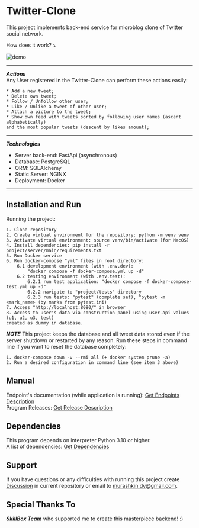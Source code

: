 # Twitter-Clone

This project implements back-end service for microblog clone of Twitter social
network.

How does it work? ⤵

![demo](readme_support/demo.gif)

***

<!-- Actions and Technologies -->
***Actions***<br>
Any User registered in the Twitter-Clone can perform these actions easily:

    * Add a new tweet;
    * Delete own tweet;
    * Follow / Unfollow other user;
    * Like / Unlike a tweet of other user;
    * Attach a picture to the tweet;
    * Show own feed with tweets sorted by following user names (ascent alphabetically)
    and the most popular tweets (descent by likes amount);

***
***Technologies***

- Server back-end: FastApi (asynchronous)
- Database: PostgreSQL
- ORM: SQLAlchemy
- Static Server: NGINX
- Deployment: Docker

***


<!-- Installation and Run-->

## Installation and Run

Running the project:

    1. Clone repository
    2. Create virtual environment for the repository: python -m venv venv
    3. Activate virtual environment: source venv/bin/activate (for MacOS)
    4. Install dependencies: pip install -r project/server/main/requirements.txt
    5. Run Docker service
    6. Run docker-compose "yml" files in root directory:
        6.1 development environment (with .env.dev): 
            "docker compose -f docker-compose.yml up -d"
        6.2 testing environment (with .env.test):
            6.2.1 run test application: "docker compose -f docker-compose-test.yml up -d"
            6.2.2 navigate to "project/tests" directory
            6.2.3 run tests: "pytest" (complete set), "pytest -m <mark_name> (by marks from pytest.ini)
    7. Access "http://localhost:8080/" in browser
    8. Access to user's data via construction panel using user-api values (u1, u2, u3, test)
    created as dummy in database.


***NOTE*** This project keeps the database and all tweet data stored even if
the server  shutdown or restarted by any reason.
Run these steps in command line if you want to reset the database completely:

    1. docker-compose down -v --rmi all (+ docker system prune -a)
    2. Run a desired configuration in command line (see item 3 above)

<!-- User Manual -->

## Manual

Endpoint's documentation (while application is running): [Get Endpoints Description](http://localhost:8080/docs) <br>
Program Releases: [Get Release Description](./TBD)

<!-- Dependencies -->

## Dependencies

This program depends on interpreter Python 3.10 or higher.<br>
A list of dependencies: [Get Dependencies](./project/server/requirements.txt)

<!-- Support -->

## Support

If you have questions or any difficulties with running this project create
[Discussion](https://github.com/) in current repository or email
to <murashkin.dv@gmail.com>.

## Special Thanks To

***SkillBox Team*** who supported me to create this masterpiece backend! :)
